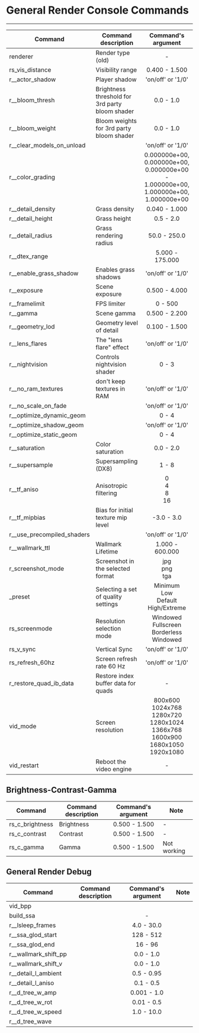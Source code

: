 # General Render Console Commands

___

| Command | Command description | Command's argument |
|---|---|:---:|
| renderer | Render type (old) | - |
| rs_vis_distance | Visibility range | 0.400 - 1.500 |
| r__actor_shadow | Player shadow | 'on/off' or '1/0' |
| r__bloom_thresh | Brightness threshold for 3rd party bloom shader | 0.0 - 1.0 |
| r__bloom_weight | Bloom weights for 3rd party bloom shader | 0.0 - 1.0 |
| r__clear_models_on_unload |  | 'on/off' or '1/0' |
| r__color_grading |  | 0.000000e+00, 0.000000e+00, 0.000000e+00 - 1.000000e+00, 1.000000e+00, 1.000000e+00 |
| r__detail_density | Grass density | 0.040 - 1.000 |
| r__detail_height | Grass height | 0.5 - 2.0 |
| r__detail_radius | Grass rendering radius | 50.0 - 250.0 |
| r__dtex_range |  | 5.000 - 175.000 |
| r__enable_grass_shadow | Enables grass shadows | 'on/off' or '1/0' |
| r__exposure | Scene exposure | 0.500 - 4.000 |
| r__framelimit | FPS limiter | 0 - 500 |
| r__gamma | Scene gamma | 0.500 - 2.200 |
| r__geometry_lod | Geometry level of detail | 0.100 - 1.500 |
| r__lens_flares | The "lens flare" effect | 'on/off' or '1/0' |
| r__nightvision | Controls nightvision shader | 0 - 3 |
| r__no_ram_textures | don't keep textures in RAM | 'on/off' or '1/0' |
| r__no_scale_on_fade |  | 'on/off' or '1/0' |
| r__optimize_dynamic_geom |  | 0 - 4 |
| r__optimize_shadow_geom |  | 'on/off' or '1/0' |
| r__optimize_static_geom |  | 0 - 4 |
| r__saturation | Color saturation | 0.0 - 2.0 |
| r__supersample | Supersampling (DX8) | 1 - 8 |
| r__tf_aniso | Anisotropic filtering | 0<br> 4<br> 8<br> 16 |
| r__tf_mipbias | Bias for initial texture mip level | -3.0 - 3.0 |
| r__use_precompiled_shaders |  | 'on/off' or '1/0' |
| r__wallmark_ttl | Wallmark Lifetime | 1.000 - 600.000 |
| r_screenshot_mode | Screenshot in the selected format | jpg<br> png<br> tga |
| _preset | Selecting a set of quality settings | Minimum<br> Low<br> Default<br> High/Extreme |
| rs_screenmode | Resolution selection mode | Windowed<br> Fullscreen<br> Borderless<br> Windowed |
| rs_v_sync | Vertical Sync | 'on/off' or '1/0' |
| rs_refresh_60hz | Screen refresh rate 60 Hz | 'on/off' or '1/0' |
| r_restore_quad_ib_data | Restore index buffer data for quads | - |
| vid_mode | Screen resolution | 800x600<br> 1024x768<br> 1280x720<br> 1280x1024<br> 1366x768<br> 1600x900<br> 1680x1050<br> 1920x1080 |
| vid_restart | Reboot the video engine | - |

## Brightness-Contrast-Gamma

| Command | Command description | Command's argument | Note |
|---|---|:---:|---|
| rs_c_brightness | Brightness | 0.500 - 1.500 | - |
| rs_c_contrast | Contrast | 0.500 - 1.500 | - |
| rs_c_gamma | Gamma | 0.500 - 1.500 | Not working |

## General Render Debug

| Command | Command description | Command's argument | Note |
|---|---|:---:|---|
| vid_bpp |  |  |  |
| build_ssa |  | - |  |
| r__lsleep_frames |  | 4.0 - 30.0 |  |
| r__ssa_glod_start |  | 128 - 512 |  |
| r__ssa_glod_end |  | 16 - 96 |  |
| r__wallmark_shift_pp |  | 0.0 - 1.0 |  |
| r__wallmark_shift_v |  | 0.0 - 1.0 |  |
| r__detail_l_ambient |  | 0.5 - 0.95 |  |
| r__detail_l_aniso |  | 0.1 - 0.5 |  |
| r__d_tree_w_amp |  | 0.001 - 1.0 |  |
| r__d_tree_w_rot |  | 0.01 - 0.5 |  |
| r__d_tree_w_speed |  | 1.0 - 10.0 |  |
| r__d_tree_wave |  |  |  |
